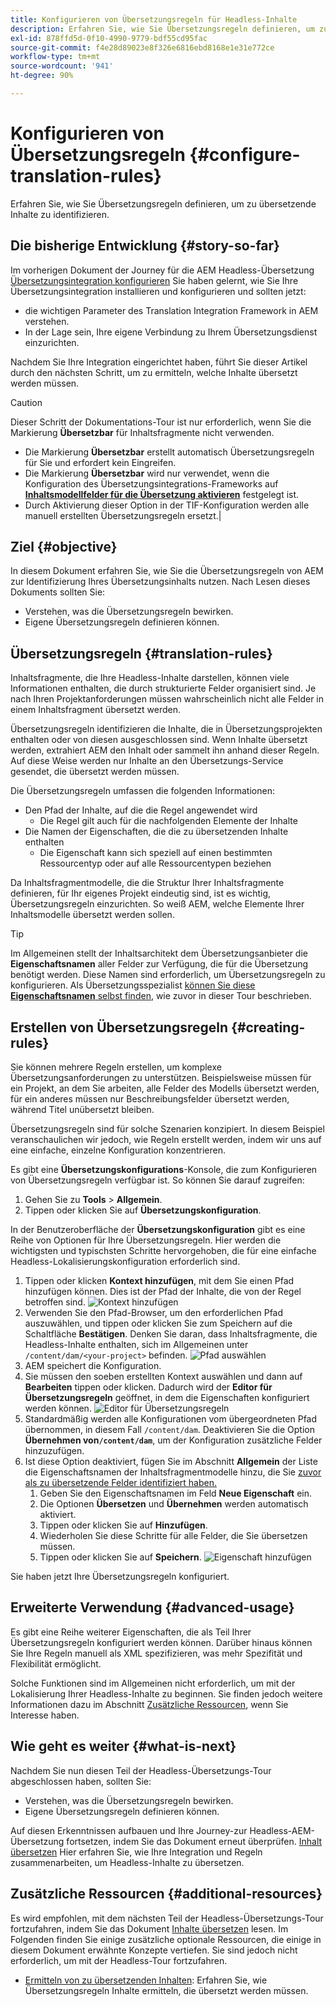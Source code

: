 ```yaml
---
title: Konfigurieren von Übersetzungsregeln für Headless-Inhalte
description: Erfahren Sie, wie Sie Übersetzungsregeln definieren, um zu übersetzende Inhalte zu identifizieren.
exl-id: 878ffd5d-0f10-4990-9779-bdf55cd95fac
source-git-commit: f4e28d89023e8f326e6816ebd8168e1e31e772ce
workflow-type: tm+mt
source-wordcount: '941'
ht-degree: 90%

---
```


# Konfigurieren von Übersetzungsregeln {#configure-translation-rules}

Erfahren Sie, wie Sie Übersetzungsregeln definieren, um zu übersetzende Inhalte zu identifizieren.

## Die bisherige Entwicklung {#story-so-far}

Im vorherigen Dokument der Journey für die AEM Headless-Übersetzung [Übersetzungsintegration konfigurieren](configure-connector.md) Sie haben gelernt, wie Sie Ihre Übersetzungsintegration installieren und konfigurieren und sollten jetzt:

* die wichtigen Parameter des Translation Integration Framework in AEM verstehen.
* In der Lage sein, Ihre eigene Verbindung zu Ihrem Übersetzungsdienst einzurichten.

Nachdem Sie Ihre Integration eingerichtet haben, führt Sie dieser Artikel durch den nächsten Schritt, um zu ermitteln, welche Inhalte übersetzt werden müssen.

>[!CAUTION]
>
>Dieser Schritt der Dokumentations-Tour ist nur erforderlich, wenn Sie die Markierung **Übersetzbar** für Inhaltsfragmente nicht verwenden.
>
>* Die Markierung **Übersetzbar** erstellt automatisch Übersetzungsregeln für Sie und erfordert kein Eingreifen.
>* Die Markierung **Übersetzbar** wird nur verwendet, wenn die Konfiguration des Übersetzungsintegrations-Frameworks auf **[Inhaltsmodellfelder für die Übersetzung aktivieren](/help/sites-cloud/administering/translation/integration-framework.md)** festgelegt ist.
>* Durch Aktivierung dieser Option in der TIF-Konfiguration werden alle manuell erstellten Übersetzungsregeln ersetzt.|

## Ziel {#objective}

In diesem Dokument erfahren Sie, wie Sie die Übersetzungsregeln von AEM zur Identifizierung Ihres Übersetzungsinhalts nutzen. Nach Lesen dieses Dokuments sollten Sie:

* Verstehen, was die Übersetzungsregeln bewirken.
* Eigene Übersetzungsregeln definieren können.

## Übersetzungsregeln {#translation-rules}

Inhaltsfragmente, die Ihre Headless-Inhalte darstellen, können viele Informationen enthalten, die durch strukturierte Felder organisiert sind. Je nach Ihren Projektanforderungen müssen wahrscheinlich nicht alle Felder in einem Inhaltsfragment übersetzt werden.

Übersetzungsregeln identifizieren die Inhalte, die in Übersetzungsprojekten enthalten oder von diesen ausgeschlossen sind. Wenn Inhalte übersetzt werden, extrahiert AEM den Inhalt oder sammelt ihn anhand dieser Regeln. Auf diese Weise werden nur Inhalte an den Übersetzungs-Service gesendet, die übersetzt werden müssen.

Die Übersetzungsregeln umfassen die folgenden Informationen:

* Den Pfad der Inhalte, auf die die Regel angewendet wird
   * Die Regel gilt auch für die nachfolgenden Elemente der Inhalte
* Die Namen der Eigenschaften, die die zu übersetzenden Inhalte enthalten
   * Die Eigenschaft kann sich speziell auf einen bestimmten Ressourcentyp oder auf alle Ressourcentypen beziehen

Da Inhaltsfragmentmodelle, die die Struktur Ihrer Inhaltsfragmente definieren, für Ihr eigenes Projekt eindeutig sind, ist es wichtig, Übersetzungsregeln einzurichten. So weiß AEM, welche Elemente Ihrer Inhaltsmodelle übersetzt werden sollen.

>[!TIP]
>
>Im Allgemeinen stellt der Inhaltsarchitekt dem Übersetzungsanbieter die **Eigenschaftsnamen** aller Felder zur Verfügung, die für die Übersetzung benötigt werden. Diese Namen sind erforderlich, um Übersetzungsregeln zu konfigurieren. Als Übersetzungsspezialist [können Sie diese **Eigenschaftsnamen** selbst finden](getting-started.md#content-modlels), wie zuvor in dieser Tour beschrieben.

## Erstellen von Übersetzungsregeln {#creating-rules}

Sie können mehrere Regeln erstellen, um komplexe Übersetzungsanforderungen zu unterstützen. Beispielsweise müssen für ein Projekt, an dem Sie arbeiten, alle Felder des Modells übersetzt werden, für ein anderes müssen nur Beschreibungsfelder übersetzt werden, während Titel unübersetzt bleiben.

Übersetzungsregeln sind für solche Szenarien konzipiert. In diesem Beispiel veranschaulichen wir jedoch, wie Regeln erstellt werden, indem wir uns auf eine einfache, einzelne Konfiguration konzentrieren.

Es gibt eine **Übersetzungskonfigurations**-Konsole, die zum Konfigurieren von Übersetzungsregeln verfügbar ist. So können Sie darauf zugreifen:

1. Gehen Sie zu **Tools** > **Allgemein**.
1. Tippen oder klicken Sie auf **Übersetzungskonfiguration**.

In der Benutzeroberfläche der **Übersetzungskonfiguration** gibt es eine Reihe von Optionen für Ihre Übersetzungsregeln. Hier werden die wichtigsten und typischsten Schritte hervorgehoben, die für eine einfache Headless-Lokalisierungskonfiguration erforderlich sind.

1. Tippen oder klicken **Kontext hinzufügen**, mit dem Sie einen Pfad hinzufügen können. Dies ist der Pfad der Inhalte, die von der Regel betroffen sind.
   ![Kontext hinzufügen](assets/add-translation-context.png)
1. Verwenden Sie den Pfad-Browser, um den erforderlichen Pfad auszuwählen, und tippen oder klicken Sie zum Speichern auf die Schaltfläche **Bestätigen**. Denken Sie daran, dass Inhaltsfragmente, die Headless-Inhalte enthalten, sich im Allgemeinen unter `/content/dam/<your-project>` befinden.
   ![Pfad auswählen](assets/select-context.png)
1. AEM speichert die Konfiguration.
1. Sie müssen den soeben erstellten Kontext auswählen und dann auf **Bearbeiten** tippen oder klicken. Dadurch wird der **Editor für Übersetzungsregeln** geöffnet, in dem die Eigenschaften konfiguriert werden können.
   ![Editor für Übersetzungsregeln](assets/translation-rules-editor.png)
1. Standardmäßig werden alle Konfigurationen vom übergeordneten Pfad übernommen, in diesem Fall `/content/dam`. Deaktivieren Sie die Option **Übernehmen von`/content/dam`**, um der Konfiguration zusätzliche Felder hinzuzufügen.
1. Ist diese Option deaktiviert, fügen Sie im Abschnitt **Allgemein** der Liste die Eigenschaftsnamen der Inhaltsfragmentmodelle hinzu, die Sie [zuvor als zu übersetzende Felder identifiziert haben.](getting-started.md#content-models)
   1. Geben Sie den Eigenschaftsnamen im Feld **Neue Eigenschaft** ein.
   1. Die Optionen **Übersetzen** und **Übernehmen** werden automatisch aktiviert.
   1. Tippen oder klicken Sie auf **Hinzufügen**.
   1. Wiederholen Sie diese Schritte für alle Felder, die Sie übersetzen müssen.
   1. Tippen oder klicken Sie auf **Speichern**.
      ![Eigenschaft hinzufügen](assets/add-property.png)

Sie haben jetzt Ihre Übersetzungsregeln konfiguriert.

## Erweiterte Verwendung {#advanced-usage}

Es gibt eine Reihe weiterer Eigenschaften, die als Teil Ihrer Übersetzungsregeln konfiguriert werden können. Darüber hinaus können Sie Ihre Regeln manuell als XML spezifizieren, was mehr Spezifität und Flexibilität ermöglicht.

Solche Funktionen sind im Allgemeinen nicht erforderlich, um mit der Lokalisierung Ihrer Headless-Inhalte zu beginnen. Sie finden jedoch weitere Informationen dazu im Abschnitt [Zusätzliche Ressourcen](#additional-resources), wenn Sie Interesse haben.

## Wie geht es weiter {#what-is-next}

Nachdem Sie nun diesen Teil der Headless-Übersetzungs-Tour abgeschlossen haben, sollten Sie:

* Verstehen, was die Übersetzungsregeln bewirken.
* Eigene Übersetzungsregeln definieren können.

Auf diesen Erkenntnissen aufbauen und Ihre Journey-zur Headless-AEM-Übersetzung fortsetzen, indem Sie das Dokument erneut überprüfen. [Inhalt übersetzen](translate-content.md) Hier erfahren Sie, wie Ihre Integration und Regeln zusammenarbeiten, um Headless-Inhalte zu übersetzen.

## Zusätzliche Ressourcen {#additional-resources}

Es wird empfohlen, mit dem nächsten Teil der Headless-Übersetzungs-Tour fortzufahren, indem Sie das Dokument [Inhalte übersetzen](translate-content.md) lesen. Im Folgenden finden Sie einige zusätzliche optionale Ressourcen, die einige in diesem Dokument erwähnte Konzepte vertiefen. Sie sind jedoch nicht erforderlich, um mit der Headless-Tour fortzufahren.

* [Ermitteln von zu übersetzenden Inhalten](/help/sites-cloud/administering/translation/rules.md): Erfahren Sie, wie Übersetzungsregeln Inhalte ermitteln, die übersetzt werden müssen.
